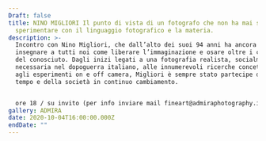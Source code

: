 ```yaml
---
Draft: false
title: NINO MIGLIORI Il punto di vista di un fotografo che non ha mai smesso di
  sperimentare con il linguaggio fotografico e la materia.
description: >-
  Incontro con Nino Migliori, che dall’alto dei suoi 94 anni ha ancora da
  insegnare a tutti noi come liberare l’immaginazione e osare oltre i confini
  del conosciuto. Dagli inizi legati a una fotografia realista, socialmente
  necessaria nel dopoguerra italiano, alle innumerevoli ricerche concettuali e
  agli esperimenti on e off camera, Migliori è sempre stato partecipe del suo
  tempo e della società in continuo cambiamento.


  ore 18 / su invito (per info inviare mail fineart@admiraphotography.it)
gallery: ADMIRA
date: 2020-10-04T16:00:00.000Z
endDate: ""
---
```

